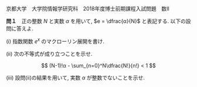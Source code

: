 京都大学　大学院情報学研究科　2018年度博士前期課程入試問題　数II

**問１**　正の整数 $N$ と実数 $α$ を用いて, $e = \dfrac{α}{N}$ と表記する. 以下の設問に答えよ.

(i) 指数関数 $e^x$ のマクローリン展開を書け.

(ii) 次の不等式が成り立つことを示せ.

$$
    (N-1)!α - \sum_{n=0}^N\dfrac{N!}{n!} < 1
$$

(iii) 設問(ii)の結果を用いて, 実数 $α$ が整数でないことを示せ.